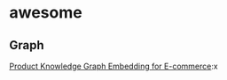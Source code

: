 # awesome

## Graph

[Product Knowledge Graph Embedding for E-commerce](https://arxiv.org/pdf/1911.12481v1):x


